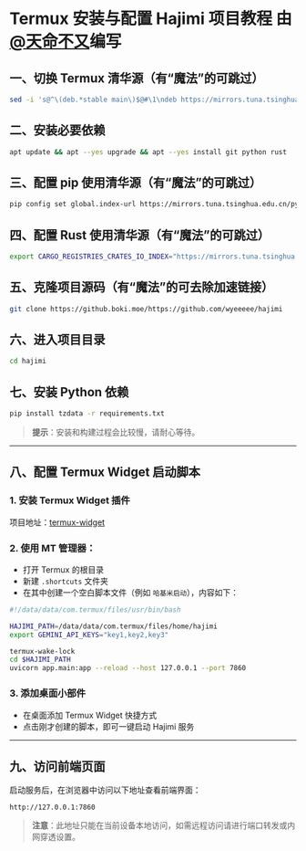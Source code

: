 # Termux 安装与配置 Hajimi 项目教程 由[@天命不又](https://github.com/tmby)编写

## 一、切换 Termux 清华源（有“魔法”的可跳过）

```bash
sed -i 's@^\(deb.*stable main\)$@#\1\ndeb https://mirrors.tuna.tsinghua.edu.cn/termux/apt/termux-main stable main@' $PREFIX/etc/apt/sources.list
```

## 二、安装必要依赖

```bash
apt update && apt --yes upgrade && apt --yes install git python rust
```

## 三、配置 pip 使用清华源（有“魔法”的可跳过）

```bash
pip config set global.index-url https://mirrors.tuna.tsinghua.edu.cn/pypi/web/simple
```

## 四、配置 Rust 使用清华源（有“魔法”的可跳过）

```bash
export CARGO_REGISTRIES_CRATES_IO_INDEX="https://mirrors.tuna.tsinghua.edu.cn/git/crates.io-index.git"
```

## 五、克隆项目源码（有“魔法”的可去除加速链接）

```bash
git clone https://github.boki.moe/https://github.com/wyeeeee/hajimi
```

## 六、进入项目目录

```bash
cd hajimi
```

## 七、安装 Python 依赖

```bash
pip install tzdata -r requirements.txt
```

> **提示**：安装和构建过程会比较慢，请耐心等待。

---

## 八、配置 Termux Widget 启动脚本

### 1. 安装 Termux Widget 插件  
项目地址：[termux-widget](https://github.com/termux/termux-widget)

### 2. 使用 MT 管理器：
- 打开 Termux 的根目录
- 新建 `.shortcuts` 文件夹
- 在其中创建一个空白脚本文件（例如 `哈基米启动`），内容如下：

```bash
#!/data/data/com.termux/files/usr/bin/bash

HAJIMI_PATH=/data/data/com.termux/files/home/hajimi
export GEMINI_API_KEYS="key1,key2,key3"

termux-wake-lock
cd $HAJIMI_PATH
uvicorn app.main:app --reload --host 127.0.0.1 --port 7860
```

### 3. 添加桌面小部件
- 在桌面添加 Termux Widget 快捷方式
- 点击刚才创建的脚本，即可一键启动 Hajimi 服务

---

## 九、访问前端页面

启动服务后，在浏览器中访问以下地址查看前端界面：

```
http://127.0.0.1:7860
```

> **注意**：此地址只能在当前设备本地访问，如需远程访问请进行端口转发或内网穿透设置。